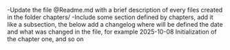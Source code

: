 -Update the file @Readme.md with a brief description of every files created in the folder chapters/
-Include some section defined by chapters, add it like a subsection, the below add a changelog where will be defined the date and what was changed in the file, for example
2025-10-08 Initialization of the chapter one, and so on
